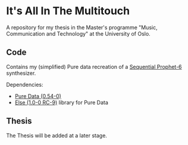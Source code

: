 # It's All In The Multitouch
 A repository for my thesis in the Master's programme "Music, Communication and Technology" at the University of Oslo.

 ## Code
 Contains my (simplified) Pure data recreation of a [Sequential Prophet-6](https://www.sequential.com/product/prophet-6/) synthesizer.

 Dependencies:
 - [Pure Data (0.54-0)](https://puredata.info/)
 - [Else (1.0-0 RC-9)](https://github.com/porres/pd-else/) library for Pure Data

 ## Thesis
 The Thesis will be added at a later stage.

 
